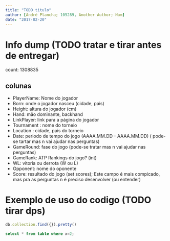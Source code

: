 ```yaml
---
title: "TODO titulo"
author: [André Plancha; 105289, Another Author; Num]
date: "2017-02-20"
---
```

# Info dump (TODO tratar e tirar antes de entregar)
count: 1308835
## colunas
* PlayerName: Nome do jogador
* Born: onde o jogador nasceu (cidade, pais)
* Height: altura do jogador (cm)
* Hand:  mão dominante, backhand
* LinkPlayer:  link para a página do jogador
* Tournament : nome do torneio
* Location : cidade, pais do torneio
* Date: periodo de tempo do jogo (AAAA.MM.DD - AAAA.MM.DD) ( pode-se tartar mas n vai ajudar nas perguntas)
* GameRound: fase do jogo (pode-se tratar mas n vai ajudar nas perguntas)
* GameRank: ATP Rankings do jogo? (int)
* WL: vitoria ou derrota (W ou L)
* Opponent: nome do oponente
* Score: resultado do jogo (set scores); Este campo é mais compicado, mas pra as perguntas n é preciso desenvolver (ou entender)
# Exemplo de uso do codigo (TODO tirar dps)
```javascript
db.collection.find({}).pretty()

```


```sql
select * from table where x=2;
```